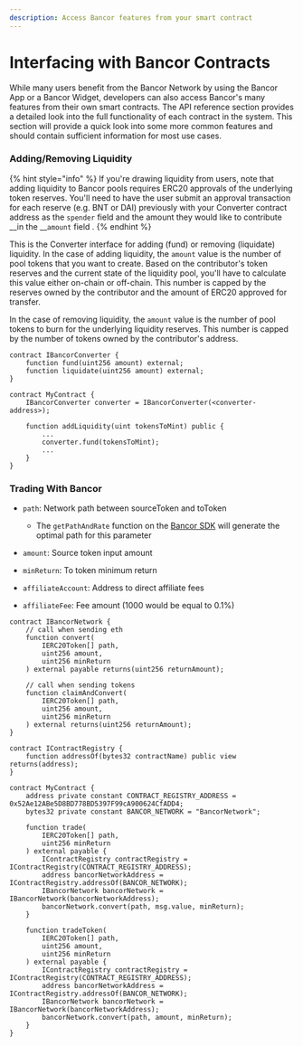```yaml
---
description: Access Bancor features from your smart contract
---
```


# Interfacing with Bancor Contracts

While many users benefit from the Bancor Network by using the Bancor App or a Bancor Widget, developers can also access Bancor's many features from their own smart contracts. The API reference section provides a detailed look into the full functionality of each contract in the system. This section will provide a quick look into some more common features and should contain sufficient information for most use cases.

### Adding/Removing Liquidity

{% hint style="info" %}
If you're drawing liquidity from users, note that adding liquidity to Bancor pools requires ERC20 approvals of the underlying token reserves. You'll need to have the user submit an approval transaction for each reserve \(e.g. BNT or DAI\) previously with your Converter contract address as the `spender` field and the amount they would like to contribute __in the __`amount` field .
{% endhint %}

This is the Converter interface for adding \(fund\) or removing \(liquidate\) liquidity. In the case of adding liquidity, the `amount` value is the number of pool tokens that you want to create. Based on the contributor's token reserves and the current state of the liquidity pool, you'll have to calculate this value either on-chain or off-chain. This number is capped by the reserves owned by the contributor and the amount of ERC20 approved for transfer. 

In the case of removing liquidity, the `amount` value is the number of pool tokens to burn for the underlying liquidity reserves. This number is capped by the number of tokens owned by the contributor's address.

```text
contract IBancorConverter {
    function fund(uint256 amount) external;
    function liquidate(uint256 amount) external;
}

contract MyContract {
    IBancorConverter converter = IBancorConverter(<converter-address>);
    
    function addLiquidity(uint tokensToMint) public {
        ...
        converter.fund(tokensToMint);
        ...
    }
}
```

### Trading With Bancor

* `path`: Network path between sourceToken and toToken

  * The `getPathAndRate` function on the [Bancor SDK](https://github.com/bancorprotocol/bancor-sdk) will generate the optimal path for this parameter

* `amount`: Source token input amount
* `minReturn`: To token minimum return
* `affiliateAccount`: Address to direct affiliate fees
* `affiliateFee`: Fee amount \(1000 would be equal to 0.1%\)

```text
contract IBancorNetwork {
    // call when sending eth
    function convert(
        IERC20Token[] path,
        uint256 amount,
        uint256 minReturn
    ) external payable returns(uint256 returnAmount);

    // call when sending tokens
    function claimAndConvert(
        IERC20Token[] path,
        uint256 amount,
        uint256 minReturn
    ) external returns(uint256 returnAmount);
}

contract IContractRegistry {
    function addressOf(bytes32 contractName) public view returns(address);    
}

contract MyContract {
    address private constant CONTRACT_REGISTRY_ADDRESS = 0x52Ae12ABe5D8BD778BD5397F99cA900624CfADD4;
    bytes32 private constant BANCOR_NETWORK = "BancorNetwork";

    function trade(
        IERC20Token[] path,
        uint256 minReturn
    ) external payable {
        IContractRegistry contractRegistry = IContractRegistry(CONTRACT_REGISTRY_ADDRESS);
        address bancorNetworkAddress = IContractRegistry.addressOf(BANCOR_NETWORK);
        IBancorNetwork bancorNetwork = IBancorNetwork(bancorNetworkAddress);
        bancorNetwork.convert(path, msg.value, minReturn);
    }

    function tradeToken(
        IERC20Token[] path,
        uint256 amount,
        uint256 minReturn
    ) external payable {
        IContractRegistry contractRegistry = IContractRegistry(CONTRACT_REGISTRY_ADDRESS);
        address bancorNetworkAddress = IContractRegistry.addressOf(BANCOR_NETWORK);
        IBancorNetwork bancorNetwork = IBancorNetwork(bancorNetworkAddress);
        bancorNetwork.convert(path, amount, minReturn);
    }
}
```
